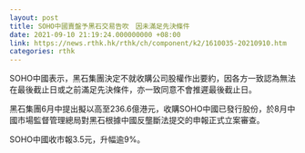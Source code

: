 ```yaml
---
layout: post
title: SOHO中國賣盤予黑石交易告吹　因未滿足先決條件
date: 2021-09-10 21:19:24.000000000 +08:00
link: https://news.rthk.hk/rthk/ch/component/k2/1610035-20210910.htm
categories: rthk
---
```


SOHO中國表示，黑石集團決定不就收購公司股權作出要約，因各方一致認為無法在最後截止日或之前滿足先決條件，亦一致同意不會推遲最後截止日。

黑石集團6月中提出擬以高至236.6億港元，收購SOHO中國已發行股份，於8月中國市場監督管理總局對黑石根據中國反壟斷法提交的申報正式立案審查。

SOHO中國收市報3.5元，升幅逾9%。
